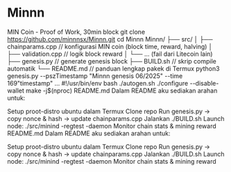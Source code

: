 # Minnn
MIN Coin - Proof of Work, 30min block
git clone https://github.com/minnnsx/Minnn.git
cd Minnn
Minnn/
├── src/
│   ├── chainparams.cpp    // konfigurasi MIN coin (block time, reward, halving)
│   ├── validation.cpp     // logik block reward
│   └── ... (fail dari Litecoin lain)
├── genesis.py            // generate genesis block
├── BUILD.sh              // skrip compile automatik
└── README.md             // panduan lengkap pakek di Termux
python3 genesis.py --pszTimestamp "Minnn genesis 06/2025" --time 169"timestamp" ...
#!/usr/bin/env bash
./autogen.sh
./configure --disable-wallet
make -j$(nproc)
README.md
Dalam README aku sediakan arahan untuk:

Setup proot-distro ubuntu dalam Termux
Clone repo
Run genesis.py → copy nonce & hash → update chainparams.cpp
Jalankan ./BUILD.sh
Launch node: ./src/minind -regtest -daemon
Monitor chain stats & mining reward
README.md
Dalam README aku sediakan arahan untuk:

Setup proot-distro ubuntu dalam Termux
Clone repo
Run genesis.py → copy nonce & hash → update chainparams.cpp
Jalankan ./BUILD.sh
Launch node: ./src/minind -regtest -daemon
Monitor chain stats & mining reward

